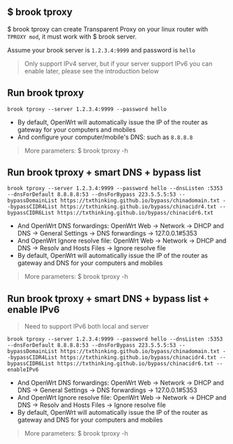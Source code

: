 ## $ brook tproxy

$ brook tproxy can create Transparent Proxy on your linux router with `TPROXY mod`, it must work with $ brook server.

Assume your brook server is `1.2.3.4:9999` and password is `hello`

> Only support IPv4 server, but if your server support IPv6 you can enable later, please see the introduction below

## Run brook tproxy

```
brook tproxy --server 1.2.3.4:9999 --password hello
```

* By default, OpenWrt will automatically issue the IP of the router as gateway for your computers and mobiles
* And configure your computer/mobile's DNS: such as `8.8.8.8`

> More parameters: $ brook tproxy -h

## Run brook tproxy + smart DNS + bypass list

```
brook tproxy --server 1.2.3.4:9999 --password hello --dnsListen :5353 --dnsForDefault 8.8.8.8:53 --dnsForBypass 223.5.5.5:53 --bypassDomainList https://txthinking.github.io/bypass/chinadomain.txt --bypassCIDR4List https://txthinking.github.io/bypass/chinacidr4.txt --bypassCIDR6List https://txthinking.github.io/bypass/chinacidr6.txt
```

* And OpenWrt DNS forwardings: OpenWrt Web -> Network -> DHCP and DNS -> General Settings -> DNS forwardings -> 127.0.0.1#5353
* And OpenWrt Ignore resolve file: OpenWrt Web -> Network -> DHCP and DNS -> Resolv and Hosts Files -> Ignore resolve file
* By default, OpenWrt will automatically issue the IP of the router as gateway and DNS for your computers and mobiles

> More parameters: $ brook tproxy -h

## Run brook tproxy + smart DNS + bypass list + enable IPv6

> Need to support IPv6 both local and server

```
brook tproxy --server 1.2.3.4:9999 --password hello --dnsListen :5353 --dnsForDefault 8.8.8.8:53 --dnsForBypass 223.5.5.5:53 --bypassDomainList https://txthinking.github.io/bypass/chinadomain.txt --bypassCIDR4List https://txthinking.github.io/bypass/chinacidr4.txt --bypassCIDR6List https://txthinking.github.io/bypass/chinacidr6.txt --enableIPv6
```

* And OpenWrt DNS forwardings: OpenWrt Web -> Network -> DHCP and DNS -> General Settings -> DNS forwardings -> 127.0.0.1#5353
* And OpenWrt Ignore resolve file: OpenWrt Web -> Network -> DHCP and DNS -> Resolv and Hosts Files -> Ignore resolve file
* By default, OpenWrt will automatically issue the IP of the router as gateway and DNS for your computers and mobiles

> More parameters: $ brook tproxy -h
